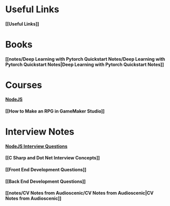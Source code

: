 # Useful Links

#### [[Useful Links]]
# Books

#### [[notes/Deep Learning with Pytorch Quickstart Notes/Deep Learning with Pytorch Quickstart Notes|Deep Learning with Pytorch Quickstart Notes]]

# Courses

#### [NodeJS](notes/NodeJS/NodeJS.md)

#### [[How to Make an RPG in GameMaker Studio]]

# Interview Notes

#### [NodeJS Interview Questions](NodeJS%20Interview%20Questions.md)

#### [[C Sharp and Dot Net Interview Concepts]]

#### [[Front End Development Questions]]

#### [[Back End Development Questions]]

#### [[notes/CV Notes from Audioscenic/CV Notes from Audioscenic|CV Notes from Audioscenic]]